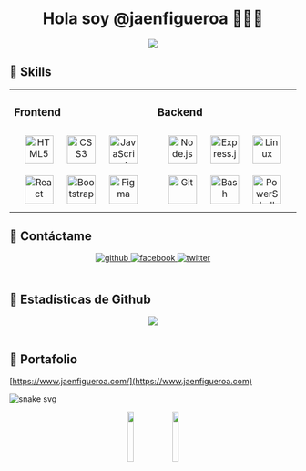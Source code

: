 <!-- <div align="center">
<img src="https://rishavanand.github.io/static/images/greetings.gif" align="center" style="width: 100%" />
</div>   -->




# <div align="center"> Hola soy @jaenfigueroa 👋👨‍💻</div>  

<div align="center">
<img src="https://profile-counter.glitch.me/jaenfigueroa/count.svg">
</div>
  
<!-- # Hola soy @jaenfigueroa 👋👨‍💻 📌🚀✅-->

<!-- <br/> -->


## 📌 Skills 
<table><tr><td valign="top" width="33%">

### Frontend  
<div align="center">  
<a href="https://en.wikipedia.org/wiki/HTML5" target="_blank"><img style="margin: 10px" src="https://profilinator.rishav.dev/skills-assets/html5-original-wordmark.svg" alt="HTML5" height="50" /></a>  
<a href="https://www.w3schools.com/css/" target="_blank"><img style="margin: 10px" src="https://profilinator.rishav.dev/skills-assets/css3-original-wordmark.svg" alt="CSS3" height="50" /></a>  
<a href="https://www.javascript.com/" target="_blank"><img style="margin: 10px" src="https://profilinator.rishav.dev/skills-assets/javascript-original.svg" alt="JavaScript" height="50" /></a>  
<a href="https://reactjs.org/" target="_blank"><img style="margin: 10px" src="https://profilinator.rishav.dev/skills-assets/react-original-wordmark.svg" alt="React" height="50" /></a>  
<a href="https://getbootstrap.com/docs/3.4/javascript/" target="_blank"><img style="margin: 10px" src="https://profilinator.rishav.dev/skills-assets/bootstrap-plain.svg" alt="Bootstrap" height="50" /></a>  
<a href="https://www.figma.com/" target="_blank"><img style="margin: 10px" src="https://profilinator.rishav.dev/skills-assets/figma-icon.svg" alt="Figma" height="50" /></a>  
</div>

</td><td valign="top" width="33%">



### Backend  
<div align="center">  
<a href="https://nodejs.org/" target="_blank"><img style="margin: 10px" src="https://profilinator.rishav.dev/skills-assets/nodejs-original-wordmark.svg" alt="Node.js" height="50" /></a>  
<a href="https://expressjs.com/" target="_blank"><img style="margin: 10px" src="https://profilinator.rishav.dev/skills-assets/express-original-wordmark.svg" alt="Express.js" height="50" /></a>  
<a href="https://www.linux.org/" target="_blank"><img style="margin: 10px" src="https://profilinator.rishav.dev/skills-assets/linux-original.svg" alt="Linux" height="50" /></a>  
<a href="https://github.com/" target="_blank"><img style="margin: 10px" src="https://profilinator.rishav.dev/skills-assets/git-scm-icon.svg" alt="Git" height="50" /></a>  
<a href="https://www.gnu.org/software/bash/" target="_blank"><img style="margin: 10px" src="https://profilinator.rishav.dev/skills-assets/gnu_bash-icon.svg" alt="Bash" height="50" /></a>  
<a href="https://docs.microsoft.com/en-us/powershell/" target="_blank"><img style="margin: 10px" src="https://profilinator.rishav.dev/skills-assets/powershell.png" alt="PowerShell" height="50" /></a> 
<!-- <a href="https://www.mongodb.com/" target="_blank"><img style="margin: 10px" src="https://profilinator.rishav.dev/skills-assets/mongodb-original-wordmark.svg" alt="MongoDB" height="50" /></a>   -->
</div>

<!-- </td><td valign="top" width="33%"> -->

<!-- </td></tr> -->
</table>  

## 📌 Contáctame
<div align="center">
<a href="https://github.com/jaenfigueroa" target="_blank">
<img src=https://img.shields.io/badge/github-%2324292e.svg?&style=for-the-badge&logo=github&logoColor=white alt=github style="margin-bottom: 5px;" />
</a>
<a href="https://www.facebook.com/100074730343498" target="_blank">
<img src=https://img.shields.io/badge/facebook-%232E87FB.svg?&style=for-the-badge&logo=facebook&logoColor=white alt=facebook style="margin-bottom: 5px;" />
</a>  
<a href="https://twitter.com/jaenfigueroa1" target="_blank">
<img src=https://img.shields.io/badge/twitter-%2300acee.svg?&style=for-the-badge&logo=twitter&logoColor=white alt=twitter style="margin-bottom: 5px;" />
</a>  
</div>  
  
<br/>  

## 📌 Estadísticas de Github  
  
<div align="center"><img src="https://github-readme-stats.vercel.app/api?username=jaenfigueroa&show_icons=true&count_private=true&hide_border=true"/></div>
<!-- <div align="center"><img src="http://github-readme-streak-stats.herokuapp.com?user=jaenfigueroa&count_private=true&hide_border=true"  /></div> -->
<!-- <img height="150em" src="https://github-readme-stats.vercel.app/api/top-langs/?username=jaenfigueroa&layout=compact&theme=omni&hide_border=true" /> -->
<!-- <img height="150em" src="https://github-profile-trophy.vercel.app/?username=jaenfigueroa&theme=radical&column=3&no-frame=true&margin-w=-4&margin-h=-4" /> -->


<!-- <div align="center"><img src="https://github-readme-stats.vercel.app/api/top-langs/?username=jaenfigueroa&hide_border=true&layout=compact" align="center" /></div>   -->

<br/>  

## 📌 Portafolio
[https://www.jaenfigueroa.com/](https://www.jaenfigueroa.com)


<!-- https://github-readme-stats.vercel.app/api/top-langs?locale=en&hide_title=false&layout=compact&card_width=320&langs_count=5&theme=dark&hide_border=false&username=jaenfigueroa -->

  

![snake svg](https://github.com/wavescats/wavescats/blob/output/github-contribution-grid-snake.svg)


<div align="center">
<img src="https://komarev.com/ghpvc/?username=jaenfigueroa&style=flat-square&color=red" alt="" width="15%" height="15%"/>  
 <img src="https://visitor-badge.glitch.me/badge?page_id=jaenfigueroa" width="15%" height="15%">
</div>
  
  
  
<!-- <div align="center"> -->
<!-- <h3 align="center"><strong>Visitas del perfil</strong></h3> -->

<!-- ![Visitor Count](https://profile-counter.glitch.me/jaenfigueroa/count.svg) -->
<!-- <img src="https://profile-counter.glitch.me/jaenfigueroa/count.svg"> -->

<!-- </div> -->
